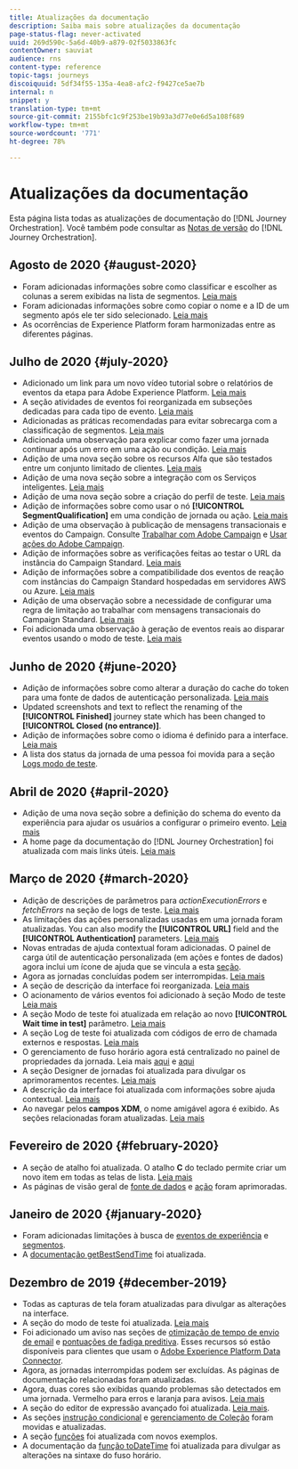 ```yaml
---
title: Atualizações da documentação
description: Saiba mais sobre atualizações da documentação
page-status-flag: never-activated
uuid: 269d590c-5a6d-40b9-a879-02f5033863fc
contentOwner: sauviat
audience: rns
content-type: reference
topic-tags: journeys
discoiquuid: 5df34f55-135a-4ea8-afc2-f9427ce5ae7b
internal: n
snippet: y
translation-type: tm+mt
source-git-commit: 2155bfc1c9f253be19b93a3d77e0e6d5a108f689
workflow-type: tm+mt
source-wordcount: '771'
ht-degree: 78%

---
```



# Atualizações da documentação

Esta página lista todas as atualizações de documentação do [!DNL Journey Orchestration].
Você também pode consultar as [Notas de versão](../release-notes/release-notes.md) do [!DNL Journey Orchestration].

## Agosto de 2020 {#august-2020}

* Foram adicionadas informações sobre como classificar e escolher as colunas a serem exibidas na lista de segmentos. [Leia mais](../building-journeys/segment-qualification-events.md)
* Foram adicionadas informações sobre como copiar o nome e a ID de um segmento após ele ter sido selecionado. [Leia mais](../building-journeys/segment-qualification-events.md)
* As ocorrências de Experience Platform foram harmonizadas entre as diferentes páginas.

## Julho de 2020 {#july-2020}

* Adicionado um link para um novo vídeo tutorial sobre o relatórios de eventos da etapa para Adobe Experience Platform. [Leia mais](../building-journeys/sharing-overview.md)
* A seção atividades de eventos foi reorganizada em subseções dedicadas para cada tipo de evento. [Leia mais](../building-journeys/event-activities.md)
* Adicionadas as práticas recomendadas para evitar sobrecarga com a classificação de segmentos. [Leia mais](../building-journeys/segment-qualification-events.md#speed-segment-qualification)
* Adicionada uma observação para explicar como fazer uma jornada continuar após um erro em uma ação ou condição. [Leia mais](../about/troubleshooting.md#section_h3q_kqk_fhb)
* Adição de uma nova seção sobre os recursos Alfa que são testados entre um conjunto limitado de clientes. [Leia mais](../alpha/alpha-overview.md)
* Adição de uma nova seção sobre a integração com os Serviços inteligentes. [Leia mais](../ai-services/ai-services-overview.md)
* Adição de uma nova seção sobre a criação do perfil de teste. [Leia mais](../building-journeys/testing-the-journey.md#create-test-profile)
* Adição de informações sobre como usar o nó **[!UICONTROL SegmentQualification]** em uma condição de jornada ou ação. [Leia mais](../building-journeys/segment-qualification-events.md)
* Adição de uma observação à publicação de mensagens transacionais e eventos do Campaign. Consulte [Trabalhar com Adobe Campaign](../action/working-with-adobe-campaign.md) e [Usar ações do Adobe Campaign](../building-journeys/using-adobe-campaign-actions.md).
* Adição de informações sobre as verificações feitas ao testar o URL da instância do Campaign Standard. [Leia mais](../action/working-with-adobe-campaign.md)
* Adição de informações sobre a compatibilidade dos eventos de reação com instâncias do Campaign Standard hospedadas em servidores AWS ou Azure. [Leia mais](../building-journeys/reaction-events.md)
* Adição de uma observação sobre a necessidade de configurar uma regra de limitação ao trabalhar com mensagens transacionais do Campaign Standard. [Leia mais](../action/working-with-adobe-campaign.md)
* Foi adicionada uma observação à geração de eventos reais ao disparar eventos usando o modo de teste. [Leia mais](../building-journeys/testing-the-journey.md#firing_events)

## Junho de 2020 {#june-2020}

* Adição de informações sobre como alterar a duração do cache do token para uma fonte de dados de autenticação personalizada. [Leia mais](../datasource/external-data-sources.md#section_wjp_nl5_nhb)
* Updated screenshots and text to reflect the renaming of the **[!UICONTROL Finished]** journey state which has been changed to **[!UICONTROL Closed (no entrance)]**.
* Adição de informações sobre como o idioma é definido para a interface. [Leia mais](../about/user-interface.md)
* A lista dos status da jornada de uma pessoa foi movida para a seção [Logs modo de teste](../building-journeys/testing-the-journey.md#viewing_logs).

## Abril de 2020 {#april-2020}

* Adição de uma nova seção sobre a definição do schema do evento da experiência para ajudar os usuários a configurar o primeiro evento. [Leia mais](../event/experience-event-schema.md)
* A home page da documentação do [!DNL Journey Orchestration] foi atualizada com mais links úteis. [Leia mais](../../journey-orchestration-home.md)

## Março de 2020 {#march-2020}

* Adição de descrições de parâmetros para _actionExecutionErrors_ e _fetchErrors_ na seção de logs de teste. [Leia mais](../building-journeys/testing-the-journey.md#viewing_logs)
* As limitações das ações personalizadas usadas em uma jornada foram atualizadas. You can also modify the **[!UICONTROL URL]** field and the **[!UICONTROL Authentication]** parameters. [Leia mais](../action/about-custom-action-configuration.md)
* Novas entradas de ajuda contextual foram adicionadas. O painel de carga útil de autenticação personalizada (em ações e fontes de dados) agora inclui um ícone de ajuda que se vincula a esta [seção](../datasource/external-data-sources.md#section_wjp_nl5_nhb).
* Agora as jornadas concluídas podem ser interrompidas. [Leia mais](../building-journeys/using-the-journey-designer.md)
* A seção de descrição da interface foi reorganizada. [Leia mais](../about/user-interface.md)
* O acionamento de vários eventos foi adicionado à seção Modo de teste [Leia mais](../building-journeys/testing-the-journey.md#firing_events)
* A seção Modo de teste foi atualizada em relação ao novo **[!UICONTROL Wait time in test]** parâmetro. [Leia mais](../building-journeys/testing-the-journey.md)
* A seção Log de teste foi atualizada com códigos de erro de chamada externos e respostas. [Leia mais](../building-journeys/testing-the-journey.md#viewing_logs)
* O gerenciamento de fuso horário agora está centralizado no painel de propriedades da jornada. Leia mais [aqui](../building-journeys/changing-properties.md#timezone) e [aqui](../building-journeys/timezone-management.md)
* A seção Designer de jornadas foi atualizada para divulgar os aprimoramentos recentes. [Leia mais](../building-journeys/using-the-journey-designer.md)
* A descrição da interface foi atualizada com informações sobre ajuda contextual. [Leia mais](../about/user-interface.md#section_ksq_zr1_ffb)
* Ao navegar pelos **campos XDM**, o nome amigável agora é exibido. As seções relacionadas foram atualizadas. [Leia mais](../about/user-interface.md#friendly-names-display)

## Fevereiro de 2020 {#february-2020}

* A seção de atalho foi atualizada. O atalho **C** do teclado permite criar um novo item em todas as telas de lista. [Leia mais](../about/user-interface.md#section_ksq_zr1_ffb)
* As páginas de visão geral de [fonte de dados](../datasource/about-data-sources.md) e [ação](../action/action.md) foram aprimoradas.

## Janeiro de 2020 {#january-2020}

* Foram adicionadas limitações à busca de [eventos de experiência](../datasource/adobe-experience-platform-data-source.md) e [segmentos](../functions/functioninsegment.md).
* A [documentação getBestSendTime](../functions/functiongetbestsendtime.md) foi atualizada.

## Dezembro de 2019 {#december-2019}

* Todas as capturas de tela foram atualizadas para divulgar as alterações na interface.
* A seção do modo de teste foi atualizada. [Leia mais](../building-journeys/testing-the-journey.md)
* Foi adicionado um aviso nas seções de [otimização de tempo de envio de email](../building-journeys/wait-activity.md) e [pontuações de fadiga preditiva](../ai-services/leveraging-fatigue-scores.md). Esses recursos só estão disponíveis para clientes que usam o [Adobe Experience Platform Data Connector](https://docs.adobe.com/content/help/en/campaign-standard/using/developing/mapping-campaign-and-aep-data/aep-about-data-connector.html).
* Agora, as jornadas interrompidas podem ser excluídas. As páginas de documentação relacionadas foram atualizadas.
* Agora, duas cores são exibidas quando problemas são detectados em uma jornada. Vermelho para erros e laranja para avisos. [Leia mais](../about/troubleshooting.md)
* A seção do editor de expressão avançado foi atualizada. [Leia mais](../expression/expressionadvanced.md).
* As seções [instrução condicional](../expression/conditional-instruction.md) e [gerenciamento de Coleção](../expression/collection-management-functions.md) foram movidas e atualizadas.
* A seção [funções](../expression/functions.md) foi atualizada com novos exemplos.
* A documentação da [função toDateTime](../functions/functiontodatetime.md) foi atualizada para divulgar as alterações na sintaxe do fuso horário.
